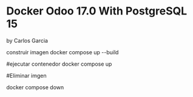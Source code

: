 # Docker Odoo 17.0 With PostgreSQL 15
by Carlos Garcia

construir imagen
docker compose up --build

#ejecutar contenedor
docker compose up


#Eliminar imgen

docker compose down

